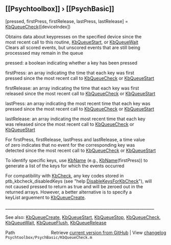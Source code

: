 ## [[Psychtoolbox]] &#8250; [[PsychBasic]]

 [pressed, firstPress, firstRelease, lastPress, lastRelease] = [KbQueueCheck](KbQueueCheck)([deviceIndex])  
  
 Obtains data about keypresses on the specified device since the   
 most recent call to this routine, [KbQueueStart](KbQueueStart), or [KbQueueWait](KbQueueWait)  
 Clears all scored events, but unscored events that are still being  
 processsed may remain in the queue  
  
 pressed: a boolean indicating whether a key has been pressed  
  
 firstPress: an array indicating the time that each key was first  
 pressed since the most recent call to [KbQueueCheck](KbQueueCheck) or [KbQueueStart](KbQueueStart)  
  
 firstRelease: an array indicating the time that each key was first  
 released since the most recent call to [KbQueueCheck](KbQueueCheck) or [KbQueueStart](KbQueueStart)  
  
 lastPress: an array indicating the most recent time that each key was  
 pressed since the most recent call to [KbQueueCheck](KbQueueCheck) or [KbQueueStart](KbQueueStart)  
  
 lastRelease: an array indicating the most recent time that each key  
 was released since the most recent call to [KbQueueCheck](KbQueueCheck) or   
 [KbQueueStart](KbQueueStart)  
  
 For firstPress, firstRelease, lastPress and lastRelease, a time value  
 of zero indicates that no event for the corresponding key was  
 detected since the most recent call to [KbQueueCheck](KbQueueCheck) or [KbQueueStart](KbQueueStart)  
  
 To identify specific keys, use [KbName](KbName) (e.g., [KbName](KbName)(firstPress)) to  
 generate a list of the keys for which the events occurred  
  
 For compatibility with [KbCheck](KbCheck), any key codes stored in  
 ptb\_kbcheck\_disabledKeys (see "help [DisableKeysForKbCheck](DisableKeysForKbCheck)"), will  
 not caused pressed to return as true and will be zeroed out in the  
 returned arrays. However, a better alternative is to specify a  
 keyList arguement to [KbQueueCreate](KbQueueCreate).   
  
\_\_\_\_\_\_\_\_\_\_\_\_\_\_\_\_\_\_\_\_\_\_\_\_\_\_\_\_\_\_\_\_\_\_\_\_\_\_\_\_\_\_\_\_\_\_\_\_\_\_\_\_\_\_\_\_\_\_\_\_\_\_\_\_\_\_\_\_\_\_\_\_\_  
  
See also: [KbQueueCreate](KbQueueCreate), [KbQueueStart](KbQueueStart), [KbQueueStop](KbQueueStop), [KbQueueCheck](KbQueueCheck),  
           [KbQueueWait](KbQueueWait), [KbQueueFlush](KbQueueFlush), [KbQueueRelease](KbQueueRelease)  




<div class="code_header" style="text-align:right;">
  <span style="float:left;">Path&nbsp;&nbsp;</span> <span class="counter">Retrieve <a href=
  "https://raw.github.com/Psychtoolbox-3/Psychtoolbox-3/beta/Psychtoolbox/PsychBasic/KbQueueCheck.m">current version from GitHub</a> | View <a href=
  "https://github.com/Psychtoolbox-3/Psychtoolbox-3/commits/beta/Psychtoolbox/PsychBasic/KbQueueCheck.m">changelog</a></span>
</div>
<div class="code">
  <code>Psychtoolbox/PsychBasic/KbQueueCheck.m</code>
</div>

